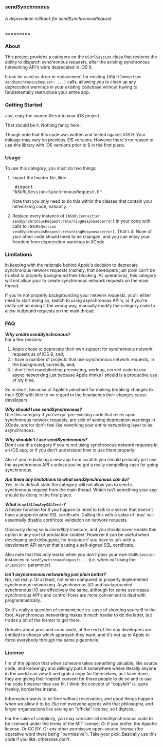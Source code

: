 ### sendSynchronous
###### A deprecation rollback for sendSynchronousRequest
=========

### About

This project provides a category on the `NSUrlSession` class that restores the ability to dispatch synchronous requests, after the existing synchronous networking API's were deprecated in iOS 9.

It can be used as drop-in replacement for existing `[NSUrlConnection sendSynchronousRequest: ...]` calls, allowing you to clean up any deprecation warnings in your existing codebase without having to fundamentally restructure your entire app.


### Getting Started

Just copy the source files into your iOS project.

That should be it.  Nothing fancy here.  

Though note that this code was written and tested against iOS 9.  Your mileage may vary on previous iOS versions.  However there's no reason to use this library with iOS versions prior to 9 in the first place.


### Usage

To use this category, you must do two things:

1.  Import the header file, like:<pre>
\#import "NSURLSession+SynchronousRequest.h"
</pre>  Note that you only need to do this within the classes that contain your networking code, naturally.

2.  Replace every instance of `[NSURLConnection sendSynchronousRequest:returningResponse:error]` in your code with calls to `[NSURLSession sendSynchronousRequest:returningResponse:error]`.  That's it.  None of your other code should need to be changed, and you can enjoy your freedom from deprecation warnings in XCode.


### Limitations

In keeping with the rationale behind Apple's decision to deprecate synchronous network requests (namely, that developers just plain can't be trusted to properly background their blocking I/O operations), this category will not allow your to create synchronous network requests on the main thread.  

If you're not properly backgrounding your network requests, you'll either need to start doing so, switch to using asynchronous API's, or if you're really set on doing it the wrong way, manually modify the category code to allow outbound requests on the main thread.


### FAQ

**_Why create sendSynchronous?_**<br />
For a few reasons:

1.  Apple chose to deprecate their own support for synchronous network requests as of iOS 9, and;
2.  I have a number of projects that use synchronous network requests, in the background, correctly, and;
3.  I don't feel rearchitecting preexisting, working, correct code to use async networking just because Apple thinks I should is a productive use of my time.

So in short, because of Apple's penchant for making breaking changes to their SDK with little to no regard to the headaches their changes cause developers.

**_Why should I use sendSynchronous?_**<br />
Use this category if you've got pre-existing code that relies upon synchronous network requests, are sick of seeing deprecation warnings in XCode, and/or don't feel like reworking your entire networking layer to be asynchronous.

**_Why shouldn't I use sendSynchronous?_**<br />
Don't use this category if you're not using synchronous network requests in an iOS app, or if you don't understand how to use them properly.  

Also if you're building a new app from scratch you should probably just use the asynchronous API's unless you've got a really compelling case for going synchronous.

**_Are there any limitations to what sendSynchronous can do?_**<br />
Yes, in its default state the category will not allow you to send a synchronous request from the main thread.  Which isn't something your app should be doing in the first place.

**_What is `setAllowAnySSLCert:`?_**<br />
A helper function for if you happen to need to talk to a server that doesn't have a proper/trusted SSL certificate.  Calling this with a value of 'true' will essentially disable certificate validation on network requests.

Obviously doing so is *incredibly* insecure, and you should *never* enable this option in any sort of production context.  However it can be useful when developing and debugging, for instance if you have to talk with a develoment API server that's using a self-signed SSL certificate.

Also note that this only works when you *don't* pass your own `NSURLSession` instances to `sendSynchronousRequest:...` (i.e. when *not* using the `inSession:` parameter).  

**_Isn't asynchronous networking just plain better?_**<br />
No, not really.  Or at least, not when compared to properly implemented synchronous networking.  Asynchonrous I/O and backgrounded synchronous I/O are effectively the same, although for some use-cases synchronous API's and control flows are more convenient to deal with programmatically.

So it's really a question of convenience vs. ease of shooting yourself in the foot.  Asynchronous networking makes it much harder to do the latter, but trades a bit of the former to get there.

Debates about pros and cons aside, at the end of the day developers are entitled to choose which approach they want, and it's not up to Apple to force everybody through the same pigeonhole.

### License

I'm of the opinion that when someone takes something valuable, like source code, and knowingly and willingly puts it somewhere where literally anyone in the world can view it and grab a copy for themselves, as I have done, they are giving their implicit consent for those people to do so and to use the code however they see fit.  I think the concept of "copyleft" is, quite frankly, borderline insane.  

Information wants to be free without reservation, and good things happen when we allow it to be.  But not everyone agrees with that philosophy, and larger organizations like seeing an "official" license, so I digress.

For the sake of simplicity, you may consider all sendSynchronous code to be licensed under the terms of the MIT license.  Or if you prefer, the Apache license.  Or CC BY.  Or any other permissive open-source license (the operative word there being "permissive").  Take your pick.  Basically use this code if you like, otherwise don't.

